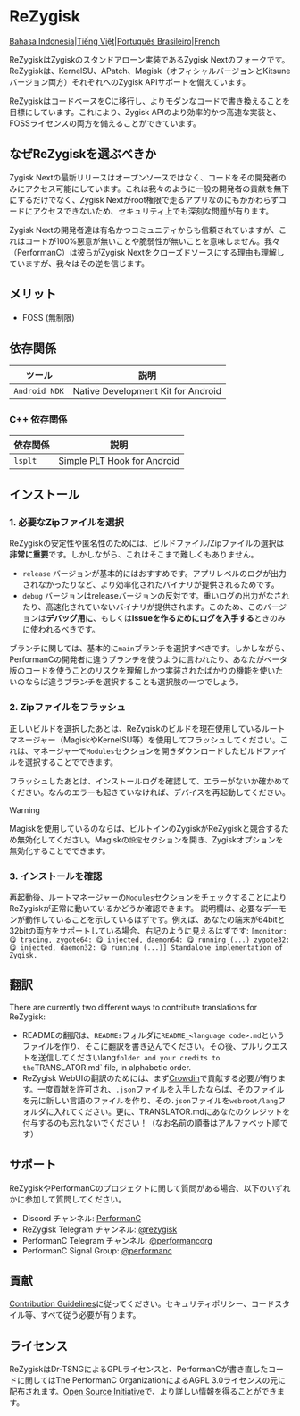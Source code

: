# ReZygisk

[Bahasa Indonesia](/READMEs/README_id-ID.md)|[Tiếng Việt](/READMEs/README_vi-VN.md)|[Português Brasileiro](/READMEs/README_pt-BR.md)|[French](/READMEs/README_fr-FR.md)

ReZygiskはZygiskのスタンドアローン実装であるZygisk Nextのフォークです。ReZygiskは、KernelSU、APatch、Magisk（オフィシャルバージョンとKitsuneバージョン両方）それぞれへのZygisk APIサポートを備えています。

ReZygiskはコードベースをCに移行し、よりモダンなコードで書き換えることを目標にしています。これにより、Zygisk APIのより効率的かつ高速な実装と、FOSSライセンスの両方を備えることができています。

## なぜReZygiskを選ぶべきか

Zygisk Nextの最新リリースはオープンソースではなく、コードをその開発者のみにアクセス可能にしています。これは我々のように一般の開発者の貢献を無下にするだけでなく、Zygisk Nextがroot権限で走るアプリなのにもかかわらずコードにアクセスできないため、セキュリティ上でも深刻な問題が有ります。

Zygisk Nextの開発者達は有名かつコミュニティからも信頼されていますが、これはコードが100%悪意が無いことや脆弱性が無いことを意味しません。我々（PerformanC）は彼らがZygisk Nextをクローズドソースにする理由も理解していますが、我々はその逆を信じます。

## メリット

- FOSS (無制限)

## 依存関係

| ツール           | 説明                                   |
|-----------------|----------------------------------------|
| `Android NDK`   | Native Development Kit for Android     |

### C++ 依存関係

| 依存関係    | 説明                           |
|------------|-------------------------------|
| `lsplt`    | Simple PLT Hook for Android   |

## インストール

### 1. 必要なZipファイルを選択

ReZygiskの安定性や匿名性のためには、ビルドファイル/Zipファイルの選択は**非常に重要**です。しかしながら、これはそこまで難しくもありません。

- `release` バージョンが基本的にはおすすめです。アプリレベルのログが出力されなかったりなど、より効率化されたバイナリが提供されるためです。
- `debug` バージョンはreleaseバージョンの反対です。重いログの出力がなされたり、高速化されていないバイナリが提供されます。このため、このバージョンは**デバッグ用に**、もしくは**Issueを作るためにログを入手する**ときのみに使われるべきです。

ブランチに関しては、基本的に`main`ブランチを選択すべきです。しかしながら、PerformanCの開発者に違うブランチを使うように言われたり、あなたがベータ版のコードを使うことのリスクを理解しかつ実装されたばかりの機能を使いたいのならば違うブランチを選択することも選択肢の一つでしょう。

### 2. Zipファイルをフラッシュ

正しいビルドを選択したあとは、ReZygiskのビルドを現在使用しているルートマネージャー（MagiskやKernelSU等）を使用してフラッシュしてください。これは、マネージャーで`Modules`セクションを開きダウンロードしたビルドファイルを選択することでできます。

フラッシュしたあとは、インストールログを確認して、エラーがないか確かめてください。なんのエラーも起きていなければ、デバイスを再起動してください。

> [!WARNING]
> Magiskを使用しているのならば、ビルトインのZygiskがReZygiskと競合するため無効化してください。Magiskの`設定`セクションを開き、Zygiskオプションを無効化することでできます。
### 3. インストールを確認

再起動後、ルートマネージャーの`Modules`セクションをチェックすることによりReZygiskが正常に動いているかどうか確認できます。
説明欄は、必要なデーモンが動作していることを示しているはずです。例えば、あなたの端末が64bitと32bitの両方をサポートしている場合、右記のように見えるはずです: `[monitor: 😋 tracing, zygote64: 😋 injected, daemon64: 😋 running (...) zygote32: 😋 injected, daemon32: 😋 running (...)] Standalone implementation of Zygisk.`

## 翻訳

There are currently two different ways to contribute translations for ReZygisk:

- READMEの翻訳は、`READMEs`フォルダに`README_<language code>.md`というファイルを作り、そこに翻訳を書き込んでください。その後、プルリクエストを送信してくださいlang` folder and your credits to the `TRANSLATOR.md` file, in alphabetic order.
- ReZygisk WebUIの翻訳のためには、まず[Crowdin](https://crowdin.com/project/rezygisk)で貢献する必要が有ります。一度貢献を許可され、`.json`ファイルを入手したならば、そのファイルを元に新しい言語のファイルを作り、その`.json`ファイルを`webroot/lang`フォルダに入れてください。更に、TRANSLATOR.mdにあなたのクレジットを付与するのも忘れないでください！（なお名前の順番はアルファベット順です）

## サポート

ReZygiskやPerformanCのプロジェクトに関して質問がある場合、以下のいずれかに参加して質問してください。

- Discord チャンネル: [PerformanC](https://discord.gg/uPveNfTuCJ)
- ReZygisk Telegram チャンネル: [@rezygisk](https://t.me/rezygisk)
- PerformanC Telegram チャンネル: [@performancorg](https://t.me/performancorg)
- PerformanC Signal Group: [@performanc](https://signal.group/#CjQKID3SS8N5y4lXj3VjjGxVJnzNsTIuaYZjj3i8UhipAS0gEhAedxPjT5WjbOs6FUuXptcT)

## 貢献

[Contribution Guidelines](https://github.com/PerformanC/contributing)に従ってください。セキュリティポリシー、コードスタイル等、すべて従う必要が有ります。

## ライセンス

ReZygiskはDr-TSNGによるGPLライセンスと、PerformanCが書き直したコードに関してはThe PerformanC OrganizationによるAGPL 3.0ライセンスの元に配布されます。[Open Source Initiative](https://opensource.org/licenses/AGPL-3.0)で、より詳しい情報を得ることができます。
